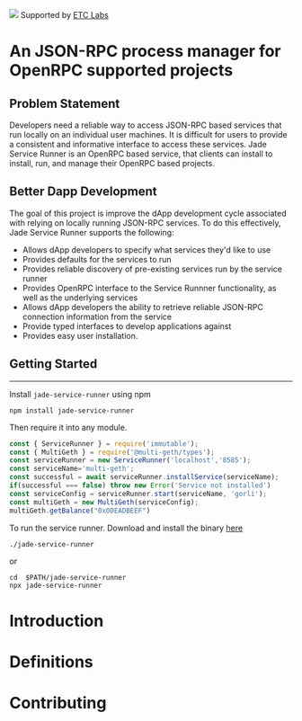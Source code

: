 ![](https://www.etclabs.org/dist/resources/images/v2/logo-top.png)
Supported by [ETC Labs](https://www.etclabs.org/)


# An JSON-RPC process manager for OpenRPC supported projects

## Problem Statement
Developers need a reliable way to access JSON-RPC based services that run locally on an individual user machines. It is difficult for users to provide 
a consistent and informative interface to access these services. Jade Service Runner is an OpenRPC based service, that clients can install to install, run, and manage their OpenRPC based projects. 

## Better Dapp Development
The goal of this project is improve the dApp development cycle associated with relying on locally running JSON-RPC services. To do this effectively, Jade Service Runner supports the following:
  - Allows dApp developers to specify what services they'd like to use
  - Provides defaults for the services to run  
  - Provides reliable discovery of pre-existing services run by the service runner 
  - Provides OpenRPC interface to the Service Runnner functionality, as well as the underlying services
  - Allows dApp developers the ability to retrieve reliable JSON-RPC connection information from the service
  - Provide typed interfaces to develop applications against
  - Provides easy user installation.

## Getting Started
---------------

Install `jade-service-runner` using npm

```shell
npm install jade-service-runner 
```
Then require it into any module.
 
<!-- runkit:activate -->
```js
const { ServiceRunner } = require('immutable');
const { MultiGeth } = require('@multi-geth/types');
const serviceRunner = new ServiceRunner('localhost','8585');
const serviceName='multi-geth';
const successful = await serviceRunner.installService(serviceName);
if(successful === false) throw new Error('Service not installed')
const serviceConfig = serviceRunner.start(serviceName, 'gorli');
const multiGeth = new MultiGeth(serviceConfig);
multiGeth.getBalance("0x0DEADBEEF")
```
To run the service runner.
Download and install the binary [here](https://here)
```shell
./jade-service-runner
```

or

```shell
cd  $PATH/jade-service-runner
npx jade-service-runner
```
# Introduction

# Definitions

# Contributing